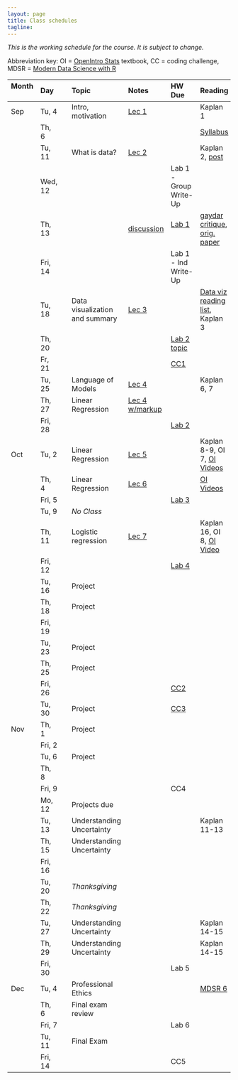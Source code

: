 ```yaml
---
layout: page
title: Class schedules
tagline: 
---
```


<!---Updated restructuring--->

*This is the working schedule for the course. It is subject to change.*

Abbreviation key: OI = [OpenIntro Stats](https://www.openintro.org/stat/index.php?stat_book=os) textbook, CC = coding challenge, MDSR = [Modern Data Science with R](http://mdsr-book.github.io/)

Month &nbsp; | Day   |     | Topic |  Notes &nbsp;   | HW Due &nbsp;  | Reading 
:---- |:----- | --- |:----- |:-----  |:------ |:------- 
 Sep | Tu, 4 |     | Intro, motivation | [Lec 1](../assets/lectures/lecture1-intro-regression/lecture1-intro-regression.pdf) ||Kaplan 1
     | Th,  6|     |  | | | [Syllabus](../assets/syllabus/data-stories-reich-syllabus.pdf) 
     | Tu, 11|     | What is data?     | [Lec 2](../assets/lectures/lecture2-what-is-data/lecture2-what-is-data.pdf) |  | Kaplan 2, [post](https://simplystatistics.org/2018/08/15/the-law-and-order-of-data-science/) 
     | Wed, 12|    ||| Lab 1 - Group Write-Up| 
     | Th, 13|     |  | [discussion](../assets/labs/lab1-data/lab1-data.pdf) | [Lab 1](../assets/labs/lab1-data/lab1-discussion.pdf) &nbsp; &nbsp; | [gaydar critique](http://www.stat.columbia.edu/~gelman/research/unpublished/gaydar5.pdf), [orig. paper](https://psyarxiv.com/hv28a/)
     | Fri, 14|    |   | | Lab 1 - Ind Write-Up|
     | Tu, 18|     | Data visualization and summary | [Lec 3](../assets/lectures/lecture3-data-viz/lecture3-data-viz.pdf) |  | [Data viz reading list](data-viz-reading-list.html), Kaplan 3
     | Th, 20|     |    | | [Lab 2 topic](https://goo.gl/forms/q9G3ABH1m7wuyOaI3) | 
     | Fr, 21|     |    | | [CC1](../assets/challenges/coding-challenge-1.pdf) | 
     | Tu, 25|     | Language of Models | [Lec 4](../assets/lectures/lecture4-models/lecture4-model-language.pdf) || Kaplan 6, 7  
     | Th, 27|     | Linear Regression | [Lec 4 w/markup](../assets/lectures/lecture4-models/lecture4-model-language-annotated.pdf) | | 
     | Fri, 28|    |    |  | [Lab 2](../assets/labs/lab2-blog/lab2-blog.pdf)|
 Oct | Tu,  2|     | Linear Regression | [Lec 5](../assets/lectures/lecture5-splines/lecture-splines.pdf) || Kaplan 8-9, OI 7, [OI Videos](https://www.youtube.com/playlist?list=PLkIselvEzpM63ikRfN41DNIhSgzboELOM) 
     | Th,  4|     | Linear Regression | [Lec 6](../assets/lectures/lecture6-regress/lecture6-regress.pdf) |  | [OI Videos](https://www.youtube.com/playlist?list=PLkIselvEzpM5f1HYzIjFt52SD4izsJ2_I)  
     | Fri, 5|    |    | | [Lab 3](../assets/labs/lab3-regress/lab3-regress.pdf) |
     | Tu, 9|     | _No Class_ |   | | 
     | Th, 11|     | Logistic regression | [Lec 7](../assets/lectures/lecture7-logistic/lecture7-logistic.pdf) || Kaplan 16, OI 8, [OI Video](https://www.youtube.com/watch?v=uYC2eLVSpI8&list=PLkIselvEzpM5f1HYzIjFt52SD4izsJ2_I&index=4)
     | Fri, 12|    |   | | [Lab 4](../assets/labs/lab4-interact/lab4-interact.pdf)|
     | Tu, 16|     | Project  | | | 
     | Th, 18|     | Project  | | | 
     | Fri, 19|    |    | | |
     | Tu, 23|     | Project  | <!--[Lec 10](../assets/lectures/lecture10-impute/lecture10-impute.pdf)--> ||
     | Th, 25|     | Project  | | | 
     | Fri, 26|    |    | | [CC2](../assets/challenges/coding-challenge-2.pdf) |
     | Tu, 30|     | Project  | | [CC3](../assets/challenges/coding-challenge-3.pdf) | 
 Nov | Th,  1|     | Project  | | | 
     | Fri, 2|     |    | | |
     | Tu,  6|     | Project  | | |  
     | Th,  8|     |    | | | 
     | Fri, 9|     |    | | CC4|
     | Mo, 12|     | Projects due   | | | 
     | Tu, 13|     | Understanding Uncertainty | <!--[Lec 8](../assets/lectures/lecture8-confidence/lecture8-inference.pdf), [Suppl](../assets/lectures/lecture8-confidence/lecture8-activity.html) -->| |  Kaplan 11-13
     | Th, 15|     | Understanding Uncertainty |  <!--[Lec 9](../assets/lectures/lecture9-intervals/lecture9-intervals.pdf), [Suppl](../assets/lectures/lecture9-intervals/lecture9-activity.Rmd)-->  | ||
     | Fri, 16|    |          | | |
     | Tu, 20|     | _Thanksgiving_   | | |
     | Th, 22|     | _Thanksgiving_    | | | 
     | Tu, 27|     | Understanding Uncertainty | || Kaplan 14-15 
     | Th, 29|     | Understanding Uncertainty | || Kaplan 14-15
     | Fri, 30|    |          | | Lab 5 |
 Dec | Tu,  4|     | Professional Ethics | | | [MDSR 6](http://mdsr-book.github.io/excerpts/mdsr-ethics.pdf)
     | Th,  6|     | Final exam review | | |
     | Fri, 7|     |     | | Lab 6<!--(../assets/labs/lab6-infer/lab6-infer.pdf)-->|
     | Tu, 11|     | Final Exam | | |
     | Fri, 14|    |    |  | CC5 |
